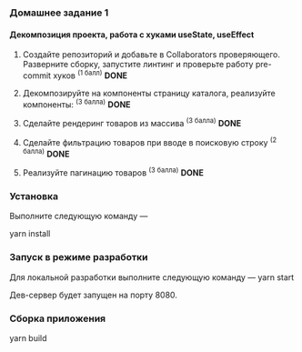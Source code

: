 ### Домашнее задание 1

#### Декомпозиция проекта, работа с хуками useState, useEffect

1.  Создайте репозиторий и добавьте в Collaborators проверяющего. Разверните сборку, запустите линтинг и проверьте работу pre-commit хуков <sup>(1 балл)</sup>
    **DONE**

2.  Декомпозируйте на компоненты страницу каталога, реализуйте компоненты: <sup>(3 балла)</sup>
    **DONE**

3.  Сделайте рендеринг товаров из массива <sup>(3 балла)</sup>
    **DONE**

4.  Сделайте фильтрацию товаров при вводе в поисковую строку <sup>(2 балла)</sup>
    **DONE**

5.  Реализуйте пагинацию товаров <sup>(3 балла)</sup>
    **DONE**

### Установка

Выполните следующую команду —

yarn install

### Запуск в режиме разработки

Для локальной разработки выполните следующую команду —
yarn start

Дев-сервер будет запущен на порту 8080.

### Сборка приложения

yarn build

